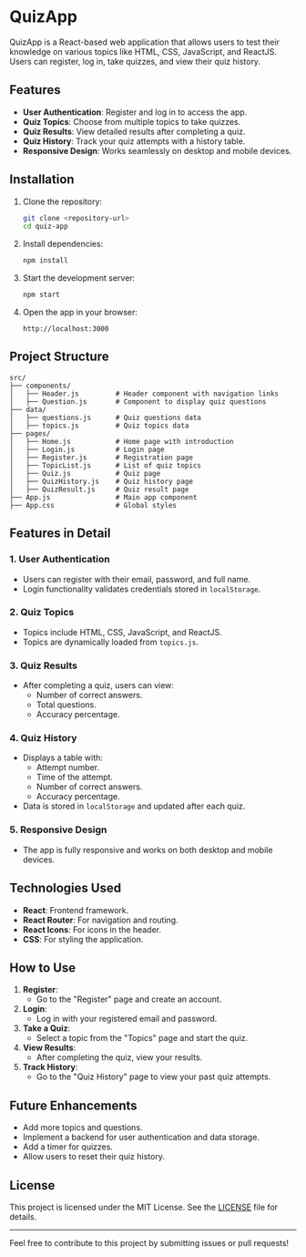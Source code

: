 # QuizApp

QuizApp is a React-based web application that allows users to test their knowledge on various topics like HTML, CSS, JavaScript, and ReactJS. Users can register, log in, take quizzes, and view their quiz history.

## Features

- **User Authentication**: Register and log in to access the app.
- **Quiz Topics**: Choose from multiple topics to take quizzes.
- **Quiz Results**: View detailed results after completing a quiz.
- **Quiz History**: Track your quiz attempts with a history table.
- **Responsive Design**: Works seamlessly on desktop and mobile devices.

## Installation

1. Clone the repository:

   ```bash
   git clone <repository-url>
   cd quiz-app
   ```

2. Install dependencies:

   ```bash
   npm install
   ```

3. Start the development server:

   ```bash
   npm start
   ```

4. Open the app in your browser:
   ```
   http://localhost:3000
   ```

## Project Structure

```
src/
├── components/
│   ├── Header.js         # Header component with navigation links
│   ├── Question.js       # Component to display quiz questions
├── data/
│   ├── questions.js      # Quiz questions data
│   ├── topics.js         # Quiz topics data
├── pages/
│   ├── Home.js           # Home page with introduction
│   ├── Login.js          # Login page
│   ├── Register.js       # Registration page
│   ├── TopicList.js      # List of quiz topics
│   ├── Quiz.js           # Quiz page
│   ├── QuizHistory.js    # Quiz history page
│   ├── QuizResult.js     # Quiz result page
├── App.js                # Main app component
├── App.css               # Global styles
```

## Features in Detail

### 1. **User Authentication**

- Users can register with their email, password, and full name.
- Login functionality validates credentials stored in `localStorage`.

### 2. **Quiz Topics**

- Topics include HTML, CSS, JavaScript, and ReactJS.
- Topics are dynamically loaded from `topics.js`.

### 3. **Quiz Results**

- After completing a quiz, users can view:
  - Number of correct answers.
  - Total questions.
  - Accuracy percentage.

### 4. **Quiz History**

- Displays a table with:
  - Attempt number.
  - Time of the attempt.
  - Number of correct answers.
  - Accuracy percentage.
- Data is stored in `localStorage` and updated after each quiz.

### 5. **Responsive Design**

- The app is fully responsive and works on both desktop and mobile devices.

## Technologies Used

- **React**: Frontend framework.
- **React Router**: For navigation and routing.
- **React Icons**: For icons in the header.
- **CSS**: For styling the application.

## How to Use

1. **Register**:
   - Go to the "Register" page and create an account.
2. **Login**:
   - Log in with your registered email and password.
3. **Take a Quiz**:
   - Select a topic from the "Topics" page and start the quiz.
4. **View Results**:
   - After completing the quiz, view your results.
5. **Track History**:
   - Go to the "Quiz History" page to view your past quiz attempts.

## Future Enhancements

- Add more topics and questions.
- Implement a backend for user authentication and data storage.
- Add a timer for quizzes.
- Allow users to reset their quiz history.

## License

This project is licensed under the MIT License. See the [LICENSE](LICENSE) file for details.

---

Feel free to contribute to this project by submitting issues or pull requests!
